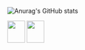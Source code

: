 
          
![Anurag's GitHub stats](https://github-readme-stats.vercel.app/api?username=Diogoxr&show_icons=true&theme=radical)


          

<div>
<img height="50" width="40" src="https://cdn.jsdelivr.net/gh/devicons/devicon@latest/icons/html5/html5-original-wordmark.svg" />

<img height="50" width="40" src="https://cdn.jsdelivr.net/gh/devicons/devicon@latest/icons/css3/css3-original.svg" />
          
</div>       
          
          

